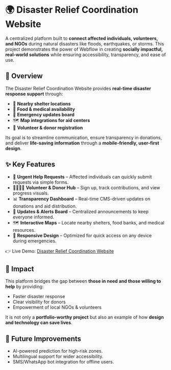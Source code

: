# 🌍 Disaster Relief Coordination Website

A centralized platform built to **connect affected individuals, volunteers, and NGOs** during natural disasters like floods, earthquakes, or storms. This project demonstrates the power of Webflow in creating **socially impactful, real-world solutions** while ensuring accessibility, transparency, and ease of use.  

## 🚨 Overview
The Disaster Relief Coordination Website provides **real-time disaster response support** through:  
- 📍 **Nearby shelter locations**  
- 🍲 **Food & medical availability**  
- 📢 **Emergency updates board**  
- 🗺️ **Map integrations for aid centers**  
- 🤝 **Volunteer & donor registration**  

Its goal is to streamline communication, ensure transparency in donations, and deliver **life-saving information** through a **mobile-friendly, user-first design**.  

## ✨ Key Features
- 🔴 **Urgent Help Requests** – Affected individuals can quickly submit requests via simple forms.  
- 👨‍👩‍👧‍👦 **Volunteer & Donor Hub** – Sign up, track contributions, and view progress visuals.  
- 📊 **Transparency Dashboard** – Real-time CMS-driven updates on donations and aid distribution.  
- 📰 **Updates & Alerts Board** – Centralized announcements to keep everyone informed.  
- 🗺️ **Interactive Maps** – Locate nearby shelters, food banks, and medical resources.  
- 📱 **Responsive Design** – Optimized for quick access on any device during emergencies.  


👉 Live Demo: [Disaster Relief Coordination Website](https://disasterrelief-alpha.vercel.app)  

## 🌟 Impact
This platform bridges the gap between **those in need and those willing to help** by providing:  
- Faster disaster response  
- Clear visibility for donors  
- Empowerment of local NGOs & volunteers  

It is not only a **portfolio-worthy project** but also an example of how **design and technology can save lives**.  

## 📌 Future Improvements
- AI-powered prediction for high-risk zones.  
- Multilingual support for wider accessibility.  
- SMS/WhatsApp bot integration for offline users.  
